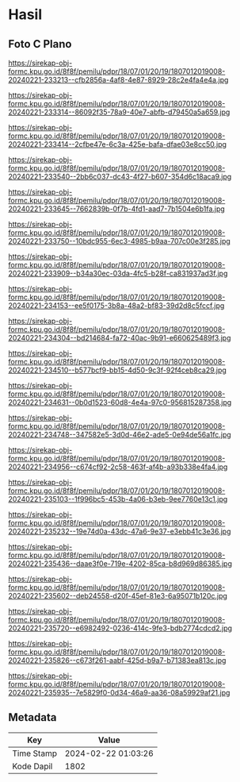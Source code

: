 # Hasil

## Foto C Plano

https://sirekap-obj-formc.kpu.go.id/8f8f/pemilu/pdpr/18/07/01/20/19/1807012019008-20240221-233213--cfb2856a-4af8-4e87-8929-28c2e4fa4e4a.jpg

https://sirekap-obj-formc.kpu.go.id/8f8f/pemilu/pdpr/18/07/01/20/19/1807012019008-20240221-233314--86092f35-78a9-40e7-abfb-d79450a5a659.jpg

https://sirekap-obj-formc.kpu.go.id/8f8f/pemilu/pdpr/18/07/01/20/19/1807012019008-20240221-233414--2cfbe47e-6c3a-425e-bafa-dfae03e8cc50.jpg

https://sirekap-obj-formc.kpu.go.id/8f8f/pemilu/pdpr/18/07/01/20/19/1807012019008-20240221-233540--2bb6c037-dc43-4f27-b607-354d6c18aca9.jpg

https://sirekap-obj-formc.kpu.go.id/8f8f/pemilu/pdpr/18/07/01/20/19/1807012019008-20240221-233645--7662839b-0f7b-4fd1-aad7-7b1504e6b1fa.jpg

https://sirekap-obj-formc.kpu.go.id/8f8f/pemilu/pdpr/18/07/01/20/19/1807012019008-20240221-233750--10bdc955-6ec3-4985-b9aa-707c00e3f285.jpg

https://sirekap-obj-formc.kpu.go.id/8f8f/pemilu/pdpr/18/07/01/20/19/1807012019008-20240221-233909--b34a30ec-03da-4fc5-b28f-ca831937ad3f.jpg

https://sirekap-obj-formc.kpu.go.id/8f8f/pemilu/pdpr/18/07/01/20/19/1807012019008-20240221-234153--ee5f0175-3b8a-48a2-bf83-39d2d8c5fccf.jpg

https://sirekap-obj-formc.kpu.go.id/8f8f/pemilu/pdpr/18/07/01/20/19/1807012019008-20240221-234304--bd214684-fa72-40ac-9b91-e660625489f3.jpg

https://sirekap-obj-formc.kpu.go.id/8f8f/pemilu/pdpr/18/07/01/20/19/1807012019008-20240221-234510--b577bcf9-bb15-4d50-9c3f-92f4ceb8ca29.jpg

https://sirekap-obj-formc.kpu.go.id/8f8f/pemilu/pdpr/18/07/01/20/19/1807012019008-20240221-234631--0b0d1523-60d8-4e4a-97c0-956815287358.jpg

https://sirekap-obj-formc.kpu.go.id/8f8f/pemilu/pdpr/18/07/01/20/19/1807012019008-20240221-234748--347582e5-3d0d-46e2-ade5-0e94de56a1fc.jpg

https://sirekap-obj-formc.kpu.go.id/8f8f/pemilu/pdpr/18/07/01/20/19/1807012019008-20240221-234956--c674cf92-2c58-463f-af4b-a93b338e4fa4.jpg

https://sirekap-obj-formc.kpu.go.id/8f8f/pemilu/pdpr/18/07/01/20/19/1807012019008-20240221-235103--1f996bc5-453b-4a06-b3eb-9ee7760e13c1.jpg

https://sirekap-obj-formc.kpu.go.id/8f8f/pemilu/pdpr/18/07/01/20/19/1807012019008-20240221-235232--19e74d0a-43dc-47a6-9e37-e3ebb41c3e36.jpg

https://sirekap-obj-formc.kpu.go.id/8f8f/pemilu/pdpr/18/07/01/20/19/1807012019008-20240221-235436--daae3f0e-719e-4202-85ca-b8d969d86385.jpg

https://sirekap-obj-formc.kpu.go.id/8f8f/pemilu/pdpr/18/07/01/20/19/1807012019008-20240221-235602--deb24558-d20f-45ef-81e3-6a95071b120c.jpg

https://sirekap-obj-formc.kpu.go.id/8f8f/pemilu/pdpr/18/07/01/20/19/1807012019008-20240221-235720--e6982492-0236-414c-9fe3-bdb2774cdcd2.jpg

https://sirekap-obj-formc.kpu.go.id/8f8f/pemilu/pdpr/18/07/01/20/19/1807012019008-20240221-235826--c673f261-aabf-425d-b9a7-b71383ea813c.jpg

https://sirekap-obj-formc.kpu.go.id/8f8f/pemilu/pdpr/18/07/01/20/19/1807012019008-20240221-235935--7e5829f0-0d34-46a9-aa36-08a59929af21.jpg


## Metadata

| Key        | Value               |
| ---------- | ------------------- |
| Time Stamp | 2024-02-22 01:03:26 |
| Kode Dapil | 1802                |



